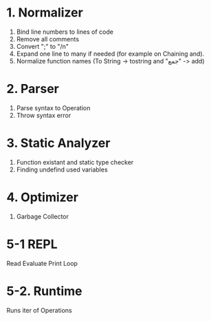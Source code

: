 
# 1. Normalizer

1. Bind line numbers to lines of code
2. Remove all comments
3. Convert ";" to "/n"
4. Expand one line to many if needed (for example on Chaining and).
5. Normalize function names (To String -> tostring and "جمع" -> add)

# 2. Parser

1. Parse syntax to Operation
2. Throw syntax error

# 3. Static Analyzer

1. Function existant and static type checker
2. Finding undefind used variables

# 4. Optimizer

1. Garbage Collector

# 5-1 REPL

Read Evaluate Print Loop

# 5-2. Runtime

Runs iter of Operations
